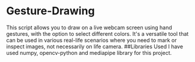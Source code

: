 # Gesture-Drawing
This script allows you to draw on a live webcam screen using hand gestures, with the option to select different colors. It's a versatile tool that can be used in various real-life scenarios where you need to mark or inspect images, not necessarily on life camera.
##Libraries Used
I have used numpy, opencv-python and mediapipe library for this project.
